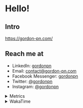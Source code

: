 # Hello!

## Intro

<https://gordon-pn.com/>

## Reach me at

- LinkedIn: [gordonpn](https://www.linkedin.com/in/gordonpn/)
- Email: [contact@gordon-pn.com](mailto:contact@gordon-pn.com)
- Facebook Messenger: [gordonpn](https://www.messenger.com/t/Gordonpn)
- Twitter: [@gordonpn](https://twitter.com/Gordonpn)
- Instagram: [@gordonpn](https://www.instagram.com/gordonpn/)

<details>
  <summary>Metrics</summary>

  <img align="center" src="https://github.com/gordonpn/gordonpn/blob/master/github-metrics.svg" alt="GitHub Metrics">

</details>

<details>
  <summary>WakaTime</summary>

  <!--START_SECTION:waka-->
📊 **This Week I Spent My Time On** 

```text
💬 Programming Languages: 
Other                    36 hrs 30 mins      ████████████████████████░   96.96 % 
Java                     21 mins             ░░░░░░░░░░░░░░░░░░░░░░░░░   00.96 % 
JavaScript               12 mins             ░░░░░░░░░░░░░░░░░░░░░░░░░   00.54 % 
Ruby                     12 mins             ░░░░░░░░░░░░░░░░░░░░░░░░░   00.54 % 
TypeScript               5 mins              ░░░░░░░░░░░░░░░░░░░░░░░░░   00.24 % 

🔥 Editors: 
Chrome                   22 hrs 37 mins      ███████████████░░░░░░░░░░   60.07 % 
Messages                 5 hrs 9 mins        ███░░░░░░░░░░░░░░░░░░░░░░   13.69 % 
Firefox                  3 hrs 47 mins       ███░░░░░░░░░░░░░░░░░░░░░░   10.05 % 
Slack                    2 hrs 17 mins       ██░░░░░░░░░░░░░░░░░░░░░░░   06.10 % 
iTerm2                   1 hr 2 mins         █░░░░░░░░░░░░░░░░░░░░░░░░   02.75 % 
```


 Last Updated on 17/09/2025 16:28:26 UTC
<!--END_SECTION:waka-->
</details>
